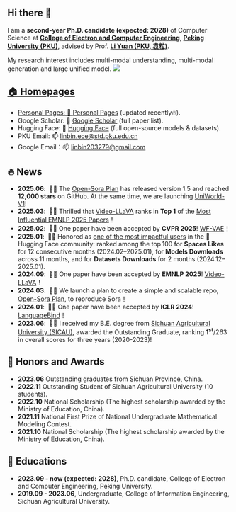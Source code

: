 ## Hi there 👋



I am a **second-year Ph.D. candidate (expected: 2028)** of Computer Science at **[College of Electron and Computer Engineering](https://www.ece.pku.edu.cn/index.htm)**, **[Peking University (PKU)](https://www.pku.edu.cn/)**, advised by Prof. **[Li Yuan (PKU, 袁粒)](https://yuanli2333.github.io/)**. 

My research interest includes multi-modal understanding, multi-modal generation and large unified model. <a href='https://scholar.google.com/citations?user=GCOVDKoAAAAJ'><img src="https://img.shields.io/endpoint?logo=Google%20Scholar&url=https%3A%2F%2Fcdn.jsdelivr.net%2Fgh%2FLinB203%2Flinb203.github.io@google-scholar-stats%2Fgs_data_shieldsio.json&labelColor=f6f6f6&color=9cf&style=flat&label=citations">


## 🏠 Homepages
- Personal Pages: 🌱 [Personal Pages](https://linb203.github.io) (updated recently🔥). 
- Google Scholar: 🔭 [Google Scholar](https://scholar.google.com/citations?user=GCOVDKoAAAAJ&hl=en) (full paper list).
- Hugging Face: 🤗 [Hugging Face](https://huggingface.co/LanguageBind) (full open-source models & datasets).
- PKU Email: 📫 linbin.ece@std.pku.edu.cn
- Google Email：📫 linbin203279@gmail.com

## 🔥 News
<!-- Allowed emojis: 🎉🎉for good news 📣📣for average news-->
- **2025.06**: &nbsp;📣📣 The <a href='https://github.com/PKU-YuanGroup/Open-Sora-Plan'>Open-Sora Plan</a> has released version 1.5 and reached **12,000 stars** on GitHub. At the same time, we are launching <a href='https://github.com/PKU-YuanGroup/UniWorld-V1'>UniWorld-V1</a>!
- **2025.03**: &nbsp;📣📣 Thrilled that <a href='https://github.com/PKU-YuanGroup/Video-LLaVA'>Video-LLaVA</a> ranks in **Top 1** of the <a href='https://resources.paperdigest.org/2025/03/most-influential-emnlp-papers-2025-03-version'>Most Influential EMNLP 2025 Papers</a>！
- **2025.02**: &nbsp;🎉🎉 One paper have been accepted by **CVPR 2025**! <a href='https://github.com/PKU-YuanGroup/WF-VAE'>WF-VAE</a>！
- **2025.01**: &nbsp;📣📣 Honored as [one of the most impactful users](https://huggingface.co/spaces/mvaloatto/TCTF) in the 🤗 Hugging Face community: ranked among the top 100 for **Spaces Likes** for 12 consecutive months (2024.02–2025.01), for **Models Downloads** across 11 months, and for **Datasets Downloads** for 2 months (2024.12–2025.01).
- **2024.09**: &nbsp;🎉🎉 One paper have been accepted by **EMNLP 2025**! <a href='https://github.com/PKU-YuanGroup/Video-LLaVA'>Video-LLaVA</a>！
- **2024.03**: &nbsp;📣📣 We launch a plan to create a simple and scalable repo, <a href='https://github.com/PKU-YuanGroup/Open-Sora-Plan'>Open-Sora Plan</a>, to reproduce Sora！
- **2024.01**: &nbsp;🎉🎉 One paper have been accepted by **ICLR 2024**! <a href='https://github.com/PKU-YuanGroup/LanguageBind'>LanguageBind</a>！
- **2023.06**: &nbsp;📣📣 I received my B.E. degree from [Sichuan Agricultural University (SICAU)](https://www.sicau.edu.cn), awarded the Outstanding Graduate, ranking **1<sup>st</sup>**/263 in overall scores for three years (2020-2023)!








## 🎉 Honors and Awards
- **2023.06** Outstanding graduates from Sichuan Province, China.
- **2022.11** Outstanding Student of Sichuan Agricultural University (10 students).
- **2022.10** National Scholarship (The highest scholarship awarded by the Ministry of Education, China).
- **2021.11** National First Prize of National Undergraduate Mathematical Modeling Contest.
- **2021.10** National Scholarship (The highest scholarship awarded by the Ministry of Education, China).


## 📖 Educations
- **2023.09 - now (expected: 2028)**, Ph.D. candidate, College of Electron and Computer Engineering, Peking University.
- **2019.09 - 2023.06**, Undergraduate, College of Information Engineering, Sichuan Agricultural University.


